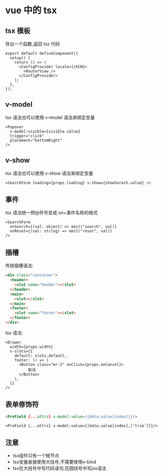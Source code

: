 # vue 中的 tsx

## tsx 模板

导出一个函数,返回 tsx 代码

```tsx
export default defineComponent({
  setup() {
    return () => (
      <ConfigProvider locale={zhCN}>
        <RouterView />
      </ConfigProvider>
    );
  },
});
```

## v-model

tsx 语法也可以使用 v-model 语法来绑定变量

```tsx
<Popover
  v-model:visible={visible.value}
  trigger="click"
  placement="bottomRight"
/>
```

## v-show

tsx 语法也可以使用 v-show 语法来绑定变量

```tsx
<SearchForm loading={props.loading} v-show={showSerach.value} />
```

## 事件

tsx 语法统一把@符号变成 on+事件名称的格式

```tsx
<SearchForm
  onSearch={(val: object) => emit("search", val)}
  onReset={(val: string) => emit("reset", val)}
/>
```

## 插槽

传统插槽语法:

```html
<div class="container">
  <header>
    <slot name="header"></slot>
  </header>
  <main>
    <slot></slot>
  </main>
  <footer>
    <slot name="footer"></slot>
  </footer>
</div>
```

tsx 语法:

```tsx
<Drawer
  width={props.width}
  v-slots={{
    default: slots.default,
    footer: () => (
      <Button class="mr-2" onClick={props.onCancel}>
          取消
      </Button>
    ),
  }}
/>
```

## 表单修饰符

```html
<ProField {...attrs} v-model:value={{data.value[index]}}/>
```

```tsx
<ProField {...attrs} v-model:value={[data.value[index],['trim']]}/>
```

## 注意

* tsx组件只有一个根节点
* tsx变量直接使用大括号,不需要使用v-bind
* tsx在大括号中写代码语句,在圆括号中写jsx语法
